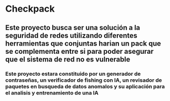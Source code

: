 # Checkpack
## Este proyecto busca ser una solución a la seguridad de redes utilizando diferentes herramientas que conjuntas harian un pack que se complementa entre si para poder asegurar que el sistema de red no es vulnerable
### Este proyecto estara constituido por un generador de contraseñas, un verificador de fishing con IA, un revisador de paquetes en busqueda de datos anomalos y su aplicación para el analisis y entrenamiento de una IA
